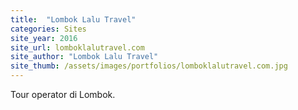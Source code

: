 ```yaml
---
title:  "Lombok Lalu Travel"
categories: Sites
site_year: 2016
site_url: lomboklalutravel.com
site_author: "Lombok Lalu Travel"
site_thumb: /assets/images/portfolios/lomboklalutravel.com.jpg
---
```


Tour operator di Lombok.